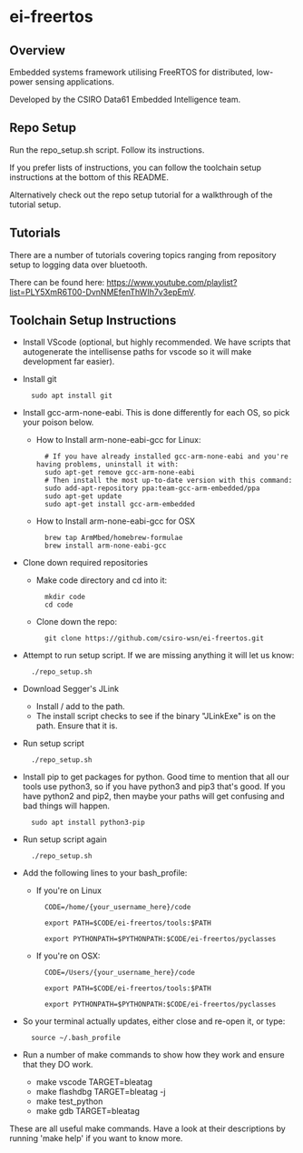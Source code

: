 # ei-freertos

## Overview

Embedded systems framework utilising FreeRTOS for distributed, low-power sensing applications.

Developed by the CSIRO Data61 Embedded Intelligence team.

## Repo Setup

Run the repo_setup.sh script. Follow its instructions.

If you prefer lists of instructions, you can follow the toolchain setup instructions at the bottom of this README.

Alternatively check out the repo setup tutorial for a walkthrough of the tutorial setup.

## Tutorials

There are a number of tutorials covering topics ranging from repository setup to logging data over bluetooth.

There can be found here: https://www.youtube.com/playlist?list=PLY5XmR6T00-DvnNMEfenThWIh7v3epEmV.

## Toolchain Setup Instructions

* Install VScode (optional, but highly recommended. We have scripts that autogenerate the intellisense paths for vscode so it will make development far easier).
* Install git 
    
        sudo apt install git
* Install gcc-arm-none-eabi. This is done differently for each OS, so pick your poison below.
    * How to Install arm-none-eabi-gcc for Linux:

            # If you have already installed gcc-arm-none-eabi and you're having problems, uninstall it with:
            sudo apt-get remove gcc-arm-none-eabi
            # Then install the most up-to-date version with this command:
            sudo add-apt-repository ppa:team-gcc-arm-embedded/ppa
            sudo apt-get update
            sudo apt-get install gcc-arm-embedded
    * How to Install arm-none-eabi-gcc for OSX

            brew tap ArmMbed/homebrew-formulae
            brew install arm-none-eabi-gcc
* Clone down required repositories
    * Make code directory and cd into it:

            mkdir code
            cd code
    * Clone down the repo:
    
            git clone https://github.com/csiro-wsn/ei-freertos.git
* Attempt to run setup script. If we are missing anything it will let us know:

        ./repo_setup.sh
* Download Segger's JLink
    * Install / add to the path.
    * The install script checks to see if the binary "JLinkExe" is on the path. Ensure that it is.
* Run setup script

        ./repo_setup.sh
* Install pip to get packages for python. Good time to mention that all our tools use python3, so if you have python3 and pip3 that's good. If you have python2 and pip2, then maybe your paths will get confusing and bad things will happen.

        sudo apt install python3-pip
* Run setup script again

        ./repo_setup.sh
* Add the following lines to your bash_profile:
    * If you're on Linux

            CODE=/home/{your_username_here}/code
            
            export PATH=$CODE/ei-freertos/tools:$PATH
            
            export PYTHONPATH=$PYTHONPATH:$CODE/ei-freertos/pyclasses
    * If you're on OSX:

            CODE=/Users/{your_username_here}/code
            
            export PATH=$CODE/ei-freertos/tools:$PATH
            
            export PYTHONPATH=$PYTHONPATH:$CODE/ei-freertos/pyclasses
* So your terminal actually updates, either close and re-open it, or type:

        source ~/.bash_profile
* Run a number of make commands to show how they work and ensure that they DO work.
    * make vscode TARGET=bleatag
    * make flashdbg TARGET=bleatag -j
    * make test_python
    * make gdb TARGET=bleatag

These are all useful make commands. Have a look at their descriptions by running 'make help' if you want to know more.
